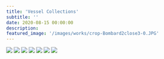 ```yaml
---
title: 'Vessel Collections'
subtitle: ''
date: 2020-08-15 00:00:00
description: 
featured_image: '/images/works/crop-Bombard2close3-0.JPG'
---
```


<div class="gallery" data-columns="1" style="width: 500px">
	<img src="/images/works/Bombard2close6.JPG">
	<img src="/images/works/Bombard2close3.JPG">
	<img src="/images/works/Bombard1(3).JPG">
	<img src="/images/works/Bombard2portrait1(2).JPG">
	<img src="/images/works/Bombard3.JPG">
	<img src="/images/works/Hex1.JPG">
	<img src="/images/works/Hex2.JPG">
</div>
